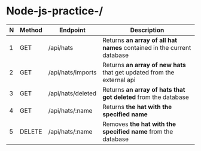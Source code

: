 # Node-js-practice-/

| N   | Method | Endpoint          | Description                                                             |
| --- | ------ | ----------------- | ----------------------------------------------------------------------- |
| 1   | GET    | /api/hats         | Returns **an array of all hat names** contained in the current database |
| 2   | GET    | /api/hats/imports | Returns **an array of new hats** that get updated from the external api |
| 3   | GET    | /api/hats/deleted | Returns **an array of hats that got deleted** from the database         |
| 4   | GET    | /api/hats/:name   | Returns **the hat with the specified name**                             |
| 5   | DELETE | /api/hats/:name   | Removes **the hat with the specified name** from the database           |
